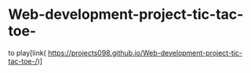 # Web-development-project-tic-tac-toe-
to play[link( https://projects098.github.io/Web-development-project-tic-tac-toe-/)]
